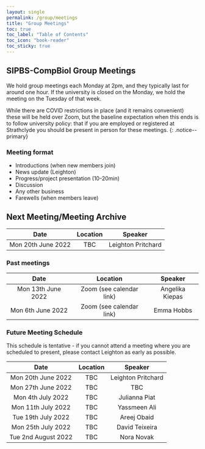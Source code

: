```yaml
---
layout: single
permalink: /group/meetings
title: "Group Meetings"
toc: true
toc_label: "Table of Contents"
toc_icon: "book-reader"
toc_sticky: true
---
```


## SIPBS-CompBiol Group Meetings

We hold group meetings each Monday at 2pm, and they typically last for around one hour. If the university is closed on the Monday, we hold the meeting on the Tuesday of that week.

While there are COVID restrictions in place (and it remains convenient) these will be held over Zoom, but the baseline expectation when this ends is to follow university policy: that if you are employed or registered at Strathclyde you should be present in person for these meetings.
{: .notice--primary}

### Meeting format

- Introductions (when new members join)
- News update (Leighton)
- Progress/project presentation (10-20min)
- Discussion
- Any other business
- Farewells (when members leave)

## Next Meeting/Meeting Archive

| Date                | Location                 | Speaker            |
|:-------------------:|:------------------------:|:------------------:|
| Mon 20th June 2022  | TBC                      | Leighton Pritchard |


### Past meetings

| Date                | Location                 | Speaker            |
|:-------------------:|:------------------------:|:------------------:|
| Mon 13th June 2022  | Zoom (see calendar link) | Angelika Kiepas    |
| Mon 6th June 2022   | Zoom (see calendar link) | Emma Hobbs         |

### Future Meeting Schedule

This schedule is tentative - if you cannot attend a meeting where you are scheduled to present, please contact Leighton as early as possible.

| Date                | Location                 | Speaker            |
|:-------------------:|:------------------------:|:------------------:|
| Mon 20th June 2022  | TBC                      | Leighton Pritchard |
| Mon 27th June 2022  | TBC                      | TBC                |
| Mon 4th July 2022   | TBC                      | Julianna Piat      |
| Mon 11th July 2022  | TBC                      | Yassmeen Ali       |
| Tue 19th July 2022  | TBC                      | Areej Obaid        |
| Mon 25th July 2022  | TBC                      | David Teixeira     |
| Tue 2nd August 2022 | TBC                      | Nora Novak         |
